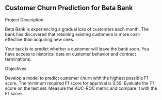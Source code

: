 ## Customer Churn Prediction for Beta Bank

Project Description:

Beta Bank is experiencing a gradual loss of customers each month. The bank has discovered that retaining existing customers is more cost-effective than acquiring new ones.

Your task is to predict whether a customer will leave the bank soon. You have access to historical data on customer behavior and contract terminations.

Objectives:

Develop a model to predict customer churn with the highest possible F1 score. The minimum required F1 score for approval is 0.59. Evaluate the F1 score on the test set.
Measure the AUC-ROC metric and compare it with the F1 score.

